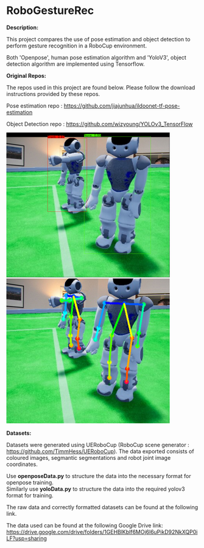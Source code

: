 # RoboGestureRec

**Description:**

This project compares the use of pose estimation and object detection to perform gesture recognition in a RoboCup environment.

Both 'Openpose', human pose estimation algorithm and 'YoloV3', object detection algorithm are implemented using Tensorflow.

**Original Repos:**

The repos used in this project are found below. Please follow the download instructions provided by these repos.

Pose estimation repo : https://github.com/jiajunhua/ildoonet-tf-pose-estimation

Object Detection repo : https://github.com/wizyoung/YOLOv3_TensorFlow


![alt text](https://github.com/cohogain/RoboGestureRec/blob/main/object_detection.png) ![alt text](https://github.com/cohogain/RoboGestureRec/blob/main/pose_estimation.png)





**Datasets:**

Datasets were generated using UERoboCup (RoboCup scene generator : https://github.com/TimmHess/UERoboCup).
The data exported consists of coloured images, segmantic segmentations and robot joint image coordinates.

Use **openposeData.py** to structure the data into the necessary format for openpose training.                                                          
Similarly use **yoloData.py** to structure the data into the required yolov3 format for training.

The raw data and correctly formatted datasets can be found at the following link.

The data used can be found at the following Google Drive link: 
https://drive.google.com/drive/folders/1GEHBlKblf6MOj6l6uPikD92NkXQP0iLF?usp=sharing




